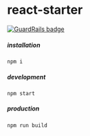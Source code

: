 # react-starter

[![GuardRails badge](https://badges.production.guardrails.io/Qcza/react-starter.svg)](https://www.guardrails.io)


##### installation
```
npm i
```

##### development
```
npm start
```

##### production
```
npm run build
```

